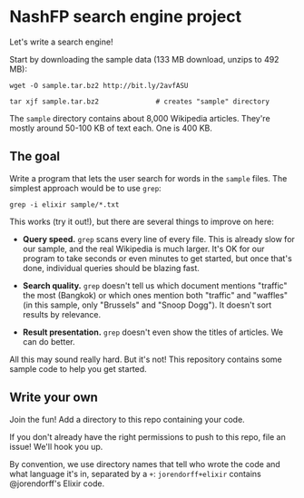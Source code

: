 # NashFP search engine project

Let's write a search engine!

Start by downloading the sample data (133 MB download, unzips to 492 MB):

    wget -O sample.tar.bz2 http://bit.ly/2avfASU

    tar xjf sample.tar.bz2              # creates "sample" directory

The `sample` directory contains about 8,000 Wikipedia articles.
They're mostly around 50-100 KB of text each. One is 400 KB.


## The goal

Write a program that lets the user search for words in the `sample` files.
The simplest approach would be to use `grep`:

    grep -i elixir sample/*.txt

This works (try it out!), but there are several things to improve on here:

*   **Query speed.** `grep` scans every line of every file. This is already
    slow for our sample, and the real Wikipedia is much larger.
    It's OK for our program to take seconds or even minutes to get
    started, but once that's done, individual queries should be blazing fast.

*   **Search quality.** `grep` doesn't tell us which document mentions
    "traffic" the most (Bangkok) or which ones mention both "traffic"
    and "waffles" (in this sample, only "Brussels" and "Snoop Dogg").
    It doesn't sort results by relevance.

*   **Result presentation.** `grep` doesn't even show the titles of
    articles. We can do better.

All this may sound really hard. But it's not! This repository contains some
sample code to help you get started.


## Write your own

Join the fun! Add a directory to this repo containing your code.

If you don't already have the right permissions to push to this repo,
file an issue! We'll hook you up.

By convention, we use directory names that tell who wrote the code
and what language it's in, separated by a `+`: `jorendorff+elixir`
contains @jorendorff's Elixir code.
